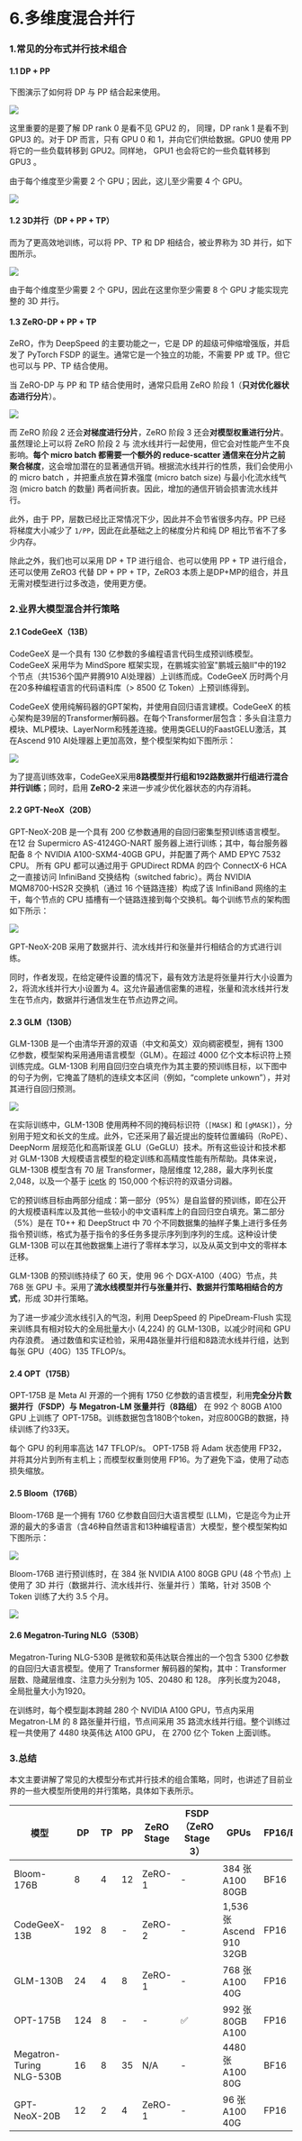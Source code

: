 # 6.多维度混合并行

### 1.常见的分布式并行技术组合

#### 1.1 DP + PP

下图演示了如何将 DP 与 PP 结合起来使用。

![](image/image_TIQWy5OF1Q.png)

这里重要的是要了解 DP rank 0 是看不见 GPU2 的， 同理，DP rank 1 是看不到 GPU3 的。对于 DP 而言，只有 GPU 0 和 1，并向它们供给数据。GPU0 使用 PP 将它的一些负载转移到 GPU2。同样地， GPU1 也会将它的一些负载转移到 GPU3 。

由于每个维度至少需要 2 个 GPU；因此，这儿至少需要 4 个 GPU。

![](image/image_RZ6mnNqQNa.png)

#### 1.2 3D并行（DP + PP + TP）

而为了更高效地训练，可以将 PP、TP 和 DP 相结合，被业界称为 3D 并行，如下图所示。

![](image/image_rAuOMerKNJ.png)

由于每个维度至少需要 2 个 GPU，因此在这里你至少需要 8 个 GPU 才能实现完整的 3D 并行。

#### 1.3 ZeRO-DP + PP + TP

ZeRO，作为 DeepSpeed 的主要功能之一，它是 DP 的超级可伸缩增强版，并启发了 PyTorch FSDP 的诞生。通常它是一个独立的功能，不需要 PP 或 TP。但它也可以与 PP、TP 结合使用。

当 ZeRO-DP 与 PP 和 TP 结合使用时，通常只启用 ZeRO 阶段 1（**只对优化器状态进行分片**）。

![](image/image_PcVzKFl1Tc.png)

而 ZeRO 阶段 2 还会**对梯度进行分片**，ZeRO 阶段 3 还会**对模型权重进行分片**。虽然理论上可以将 ZeRO 阶段 2 与 流水线并行一起使用，但它会对性能产生不良影响。**每个 micro batch 都需要一个额外的 reduce-scatter 通信来在分片之前聚合梯度**，这会增加潜在的显著通信开销。根据流水线并行的性质，我们会使用小的 micro batch ，并把重点放在算术强度 (micro batch size) 与最小化流水线气泡 (micro batch 的数量) 两者间折衷。因此，增加的通信开销会损害流水线并行。

此外，由于 PP，层数已经比正常情况下少，因此并不会节省很多内存。PP 已经将梯度大小减少了 `1/PP`，因此在此基础之上的梯度分片和纯 DP 相比节省不了多少内存。

除此之外，我们也可以采用 DP + TP 进行组合、也可以使用 PP + TP 进行组合，还可以使用 ZeRO3 代替 DP + PP + TP，ZeRO3 本质上是DP+MP的组合，并且无需对模型进行过多改造，使用更方便。

### 2.业界大模型混合并行策略

#### 2.1 CodeGeeX（13B）

CodeGeeX 是一个具有 130 亿参数的多编程语言代码生成预训练模型。CodeGeeX 采用华为 MindSpore 框架实现，在鹏城实验室"鹏城云脑II"中的192个节点（共1536个国产昇腾910 AI处理器）上训练而成。CodeGeeX 历时两个月在20多种编程语言的代码语料库（> 8500 亿 Token）上预训练得到。

CodeGeeX 使用纯解码器的GPT架构，并使用自回归语言建模。CodeGeeX 的核心架构是39层的Transformer解码器。在每个Transformer层包含：多头自注意力模块、MLP模块、LayerNorm和残差连接。使用类GELU的FaastGELU激活，其在Ascend 910 AI处理器上更加高效，整个模型架构如下图所示：

![](image/image_DJBayHOoHD.png)

为了提高训练效率，CodeGeeX采用**8路模型并行组和192路数据并行组进行混合并行训练**；同时，启用 **ZeRO-2** 来进一步减少优化器状态的内存消耗。

#### 2.2 GPT-NeoX（20B）

GPT-NeoX-20B 是一个具有 200 亿参数通用的自回归密集型预训练语言模型。在12 台 Supermicro AS-4124GO-NART 服务器上进行训练；其中，每台服务器配备 8 个 NVIDIA A100-SXM4-40GB GPU，并配置了两个 AMD EPYC 7532 CPU。 所有 GPU 都可以通过用于 GPUDirect RDMA 的四个 ConnectX-6 HCA 之一直接访问 InfiniBand 交换结构（switched fabric）。两台 NVIDIA MQM8700-HS2R 交换机（通过 16 个链路连接）构成了该 InfiniBand 网络的主干，每个节点的 CPU 插槽有一个链路连接到每个交换机。每个训练节点的架构图如下所示：

![](image/image_2M-uwOY6q-.png)

GPT-NeoX-20B 采用了数据并行、流水线并行和张量并行相结合的方式进行训练。

同时，作者发现，在给定硬件设置的情况下，最有效方法是将张量并行大小设置为 2，将流水线并行大小设置为 4。这允许最通信密集的进程，张量和流水线并行发生在节点内，数据并行通信发生在节点边界之间。

#### 2.3 GLM（130B）

GLM-130B 是一个由清华开源的双语（中文和英文）双向稠密模型，拥有 1300 亿参数，模型架构采用通用语言模型（GLM）。在超过 4000 亿个文本标识符上预训练完成。GLM-130B 利用自回归空白填充作为其主要的预训练目标，以下图中的句子为例，它掩盖了随机的连续文本区间（例如，“complete unkown”），并对其进行自回归预测。

![](image/image_PYMitxNy_U.png)

在实际训练中，GLM-130B 使用两种不同的掩码标识符（`[MASK]` 和 `[gMASK]`），分别用于短文和长文的生成。此外，它还采用了最近提出的旋转位置编码（RoPE）、DeepNorm 层规范化和高斯误差 GLU（GeGLU）技术。所有这些设计和技术都对 GLM-130B 大规模语言模型的稳定训练和高精度性能有所帮助。具体来说，GLM-130B 模型含有 70 层 Transformer，隐层维度 12,288，最大序列长度 2,048，以及一个基于 [icetk](https://link.juejin.cn?target=https://github.com/THUDM/icetk "icetk") 的 150,000 个标识符的双语分词器。

它的预训练目标由两部分组成：第一部分（95%）是自监督的预训练，即在公开的大规模语料库以及其他一些较小的中文语料库上的自回归空白填充。第二部分（5%）是在 T0++ 和 DeepStruct 中 70 个不同数据集的抽样子集上进行多任务指令预训练，格式为基于指令的多任务多提示序列到序列的生成。这种设计使 GLM-130B 可以在其他数据集上进行了零样本学习，以及从英文到中文的零样本迁移。

GLM-130B 的预训练持续了 60 天，使用 96 个 DGX-A100（40G）节点，共 768 张 GPU 卡。采用了**流水线模型并行与张量并行、数据并行策略相结合的方式**，形成 3D并行策略。

为了进一步减少流水线引入的气泡，利用 DeepSpeed 的 PipeDream-Flush 实现来训练具有相对较大的全局批量大小 (4,224) 的 GLM-130B，以减少时间和 GPU 内存浪费。 通过数值和实证检验，采用4路张量并行组和8路流水线并行组，达到每张 GPU（40G）135 TFLOP/s。

#### 2.4 OPT（175B）

OPT-175B 是 Meta AI 开源的一个拥有 1750 亿参数的语言模型，利用**完全分片数据并行（FSDP）与 Megatron-LM 张量并行（8路组）** 在 992 个 80GB A100 GPU 上训练了 OPT-175B。训练数据包含180B个token，对应800GB的数据，持续训练了约33天。

每个 GPU 的利用率高达 147 TFLOP/s。 OPT-175B 将 Adam 状态使用 FP32，并将其分片到所有主机上；而模型权重则使用 FP16。为了避免下溢，使用了动态损失缩放。

#### 2.5 Bloom（176B）

Bloom-176B 是一个拥有 1760 亿参数自回归大语言模型 (LLM)，它是迄今为止开源的最大的多语言（含46种自然语言和13种编程语言）大模型，整个模型架构如下图所示：

![](image/image_y94S0K5Aca.png)

Bloom-176B 进行预训练时，在 384 张 NVIDIA A100 80GB GPU (48 个节点) 上使用了 3D 并行（数据并行、流水线并行、张量并行 ）策略，针对 350B 个Token 训练了大约 3.5 个月。

![](image/image_LIq6Vl0bWT.png)

#### 2.6 Megatron-Turing NLG（530B）

Megatron-Turing NLG-530B 是微软和英伟达联合推出的一个包含 5300 亿参数的自回归大语言模型。使用了 Transformer 解码器的架构，其中：Transformer层数、隐藏层维度、注意力头分别为 105、20480 和 128。 序列长度为2048，全局批量大小为1920。

在训练时，每个模型副本跨越 280 个 NVIDIA A100 GPU，节点内采用Megatron-LM 的 8 路张量并行组，节点间采用 35 路流水线并行组。整个训练过程一共使用了 4480 块英伟达 A100 GPU， 在 2700 亿个 Token 上面训练。

### 3.总结

本文主要讲解了常见的大模型分布式并行技术的组合策略，同时，也讲述了目前业界的一些大模型所使用的并行策略，具体如下表所示。

| 模型                       | DP  | TP | PP | ZeRO Stage | FSDP（ZeRO Stage 3） | GPUs                    | FP16/BF16 |
| ------------------------ | --- | -- | -- | ---------- | ------------------ | ----------------------- | --------- |
| Bloom-176B               | 8   | 4  | 12 | ZeRO-1     | -                  | 384 张 A100 80GB         | BF16      |
| CodeGeeX-13B             | 192 | 8  | -  | ZeRO-2     | -                  | 1,536 张 Ascend 910 32GB | FP16      |
| GLM-130B                 | 24  | 4  | 8  | ZeRO-1     | -                  | 768 张 A100 40G          | FP16      |
| OPT-175B                 | 124 | 8  | -  | -          | ✅                  | 992 张 80GB A100         | FP16      |
| Megatron-Turing NLG-530B | 16  | 8  | 35 | N/A        | -                  | 4480 张 A100 80G         | BF16      |
| GPT-NeoX-20B             | 12  | 2  | 4  | ZeRO-1     | -                  | 96 张 A100 40G           | FP16      |
